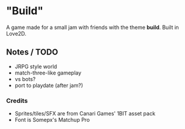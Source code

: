 # "Build"

A game made for a small jam with friends with the theme **build**. Built in Love2D.


## Notes / TODO
- JRPG style world
- match-three-like gameplay
- vs bots?
- port to playdate (after jam?)

### Credits

* Sprites/tiles/SFX are from Canari Games' 1BIT asset pack
* Font is Somepx's Matchup Pro
